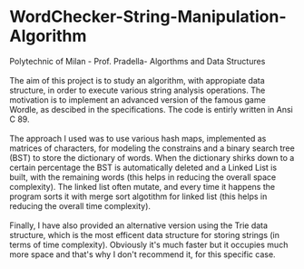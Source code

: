 # WordChecker-String-Manipulation-Algorithm
Polytechnic of Milan - Prof. Pradella- Algorthms and Data Structures<br><br>
The aim of this project is to study an algorithm, with appropiate data structure, in order to execute various string analysis operations. The motivation is to implement an advanced version of the famous game Wordle, as descibed in the specifications. The code is entirly written in Ansi C 89.<br><br>
The approach I used was to use various hash maps, implemented as matrices of characters, for modeling the constrains and a binary search tree (BST) to store the dictionary of words. When the dictionary shirks down to a certain percentage the BST is automatically deleted and a Linked List is built, with the remaining words (this helps in reducing the overall space complexity). The linked list often mutate, and every time it happens the program sorts it with merge sort algotithm for linked list (this helps in reducing the overall time complexity).<br><br>
Finally, I have also provided an alternative version using the Trie data structure, which is the most efficent data structure for storing strings (in terms of time complexity). Obviously it's much faster but it occupies much more space and that's why I don't recommend it, for this specific case. 
